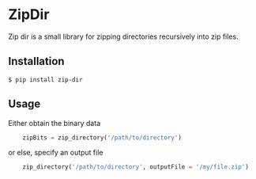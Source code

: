 # ZipDir

Zip dir is a small library for zipping directories recursively into zip files.

## Installation

    $ pip install zip-dir

## Usage

Either obtain the binary data

```python
    zipBits = zip_directory('/path/to/directory')
```


or else, specify an output file

```python
    zip_directory('/path/to/directory', outputFile = '/my/file.zip')
```
